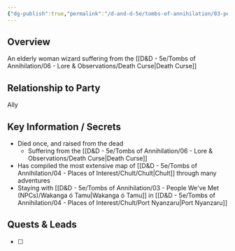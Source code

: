 ```yaml
---
{"dg-publish":true,"permalink":"/d-and-d-5e/tombs-of-annihilation/03-people-we-ve-met-np-cs/syndra-silvane/","noteIcon":"","created":"2025-07-16T19:15:37.350-05:00","updated":"2025-08-06T11:32:41.912-05:00"}
---
```


## Overview
An elderly woman wizard suffering from the [[D&D - 5e/Tombs of Annihilation/06 - Lore & Observations/Death Curse\|Death Curse]] 

## Relationship to Party
Ally

## Key Information / Secrets
- Died once, and raised from the dead
	- Suffering from the [[D&D - 5e/Tombs of Annihilation/06 - Lore & Observations/Death Curse\|Death Curse]]
- Has compiled the most extensive map of [[D&D - 5e/Tombs of Annihilation/04 - Places of Interest/Chult/Chult\|Chult]] through many adventures
- Staying with [[D&D - 5e/Tombs of Annihilation/03 - People We've Met (NPCs)/Wakanga ó Tamu\|Wakanga ó Tamu]] in [[D&D - 5e/Tombs of Annihilation/04 - Places of Interest/Chult/Port Nyanzaru\|Port Nyanzaru]]

## Quests & Leads
- [ ] 
